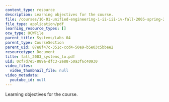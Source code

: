 ```yaml
---
content_type: resource
description: Learning objectives for the course.
file: /courses/16-01-unified-engineering-i-ii-iii-iv-fall-2005-spring-2006/0cf7d7e5889adfc32e8850a3f6c40930_fall_2003_systems_lo.pdf
file_type: application/pdf
learning_resource_types: []
ocw_type: OCWFile
parent_title: Systems/Labs 04
parent_type: CourseSection
parent_uid: 87e8f47c-351c-ccd4-50e9-b5e03c5bbee2
resourcetype: Document
title: fall_2003_systems_lo.pdf
uid: 0cf7d7e5-889a-dfc3-2e88-50a3f6c40930
video_files:
  video_thumbnail_file: null
video_metadata:
  youtube_id: null
---
```

Learning objectives for the course.